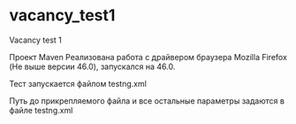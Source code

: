 # vacancy_test1
Vacancy test 1

Проект Maven
Реализована работа с драйвером браузера Mozilla Firefox (Не выше версии 46.0), запускался на 46.0.

Тест запускается файлом testng.xml

Путь до прикрепляемого файла и все остальные параметры задаются в файле testng.xml 
